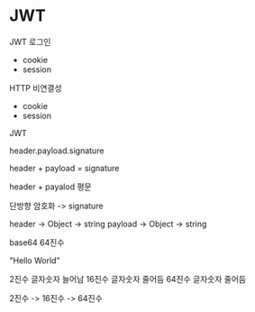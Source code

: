 # JWT 

JWT 로그인
- cookie
- session 

HTTP 비연결성 

- cookie 
- session 


JWT 

header.payload.signature

header + payload = signature 

header + payalod 평문 

단방향 암호화 -> signature 

header -> Object -> string 
payload -> Object -> string

base64 64진수 

"Hello World"

2진수 글자숫자 늘어남
16진수 글자숫자 줄어듬
64진수 글자숫자 줄어듬

2진수 -> 16진수 -> 64진수


